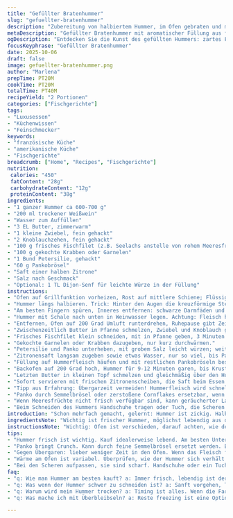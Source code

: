 ```yaml
---
title: "Gefüllter Bratenhummer"
slug: "gefuellter-bratenhummer"
description: "Zubereitung von halbiertem Hummer, im Ofen gebraten und mit einer Meeresfrüchte-Füllung aus Butter, Zwiebel, Knoblauch, roh- und vorgekochtem Fisch, Petersilie und Panko-Kruste. Weißweinbad verhindert Austrocknung. Auf knusprige Oberseite achten. Lektionen aus mehrfachen Versuchen eingebaut, um Übergaren zu verhindern. Perfekte Balance aus zartem Fleisch, aromatischer Füllung und butteriger Würze. Ersatz für Panko möglich, Meeresfrüchte anpassbar. Timing auf Sicht, nicht stur nach Uhr. Eine raffinierte Fischküche, die sowohl mit eleganter Optik als auch saftigem Geschmack überzeugt."
metaDescription: "Gefüllter Bratenhummer mit aromatischer Füllung aus frischen Meeresfrüchten und perfektem Weißweinbad für saftigen Genuss"
ogDescription: "Entdecken Sie die Kunst des gefüllten Hummers: zartes Fleisch, aromatische Füllung und knusprige Kruste warten auf Sie"
focusKeyphrase: "Gefüllter Bratenhummer"
date: 2025-10-06
draft: false
image: gefuellter-bratenhummer.png
author: "Marlena"
prepTime: PT20M
cookTime: PT20M
totalTime: PT40M
recipeYield: "2 Portionen"
categories: ["Fischgerichte"]
tags:
- "Luxusessen"
- "Küchenwissen"
- "Feinschmecker"
keywords:
- "französische Küche"
- "amerikanische Küche"
- "Fischgerichte"
breadcrumb: ["Home", "Recipes", "Fischgerichte"]
nutrition: 
 calories: "450"
 fatContent: "28g"
 carbohydrateContent: "12g"
 proteinContent: "38g"
ingredients:
- "1 ganzer Hummer ca 600-700 g"
- "200 ml trockener Weißwein"
- "Wasser zum Auffüllen"
- "3 EL Butter, zimmerwarm"
- "1 kleine Zwiebel, fein gehackt"
- "2 Knoblauchzehen, fein gehackt"
- "100 g frisches Fischfilet (z.B. Seelachs anstelle von rohem Meeresfrüchte-Mix)"
- "100 g gekochte Krabben oder Garnelen"
- "1 Bund Petersilie, gehackt"
- "60 g Pankobrösel"
- "Saft einer halben Zitrone"
- "Salz nach Geschmack"
- "Optional: 1 TL Dijon-Senf für leichte Würze in der Füllung"
instructions:
- "Ofen auf Grillfunktion vorheizen, Rost auf mittlere Schiene; Flüssigkeiten kombiniere ich vorab in Bräter: Weißwein mit Wasser mischen, so dass die Flüssigkeit ca 2 cm hoch steht."
- "Hummer längs halbieren. Trick: Hinter den Augen die kreuzförmige Stelle mit scharfem Kochmesser zügig schneiden, zäh aber muss schnell gehen, keine zerquetschten Ränder. Körper nicht komplett durchtrennen, sondern aufklappen – Schmetterlingseffekt."
- "Am besten Fingern spüren, Inneres entfernen: schwarze Darmfäden und grüne Tomalley (Leber) rausnehmen, ggf unter kaltem Wasser abspülen, sonst bitter und sandig."
- "Hummer mit Schale nach unten in Weinwasser legen. Achtung: Fleisch hellt sich schnell auf – Kontrolle wichtig! Wenn Fleisch weiß wird, ist es fast gar – klappt in 8-11 Minuten, je nach Hitze und Größe. Nach 9 Minuten testen mit Fingerdruck: Fleisch fest, aber nicht zäh."
- "Entfernen, Ofen auf 200 Grad Umluft runterdrehen, Ruhepause gibt Zeit für Füllung."
- "Zwischenzeitlich Butter in Pfanne schmelzen, Zwiebel und Knoblauch glasig anschwitzen – Duft extrem wichtig, keine Farbe nehmen lassen, sondern sanft behalten."
- "Frisches Fischfilet klein schneiden, mit in Pfanne geben, 3 Minuten garen bis undurchsichtig."
- "Gekochte Garnelen oder Krabben dazugeben, nur kurz durchwärmen."
- "Petersilie und Panko unterheben, mit grobem Salz leicht würzen; weitere 1-2 Minuten leicht anbräunen für Röstnoten."
- "Zitronensaft langsam zugeben sowie etwas Wasser, nur so viel, bis Panko eine feuchte, aber nicht breiige Masse bildet. Konsistenz: haftet gut und lässt sich formen."
- "Füllung auf Hummerfleisch häufen und mit restlichen Pankobröseln bestreuen, damit Oberseite knusprig wird."
- "Backofen auf 200 Grad hoch, Hummer für 9-12 Minuten garen, bis Kruste schön goldbraun ist. Für extra Farbe: die letzten 1-2 Minuten grillen, aber aufpassen wegen verbrennen."
- "Letzten Butter in kleinen Topf schmelzen und gleichmäßig über den Hummer träufeln – intensives Aroma und Glanz!"
- "Sofort servieren mit frischen Zitronenscheiben, die Saft beim Essen bringen. Ohne Zitrone fehlt oft das gewisse Etwas – nicht skippen."
- "Tipp aus Erfahrung: Übergarzeit vermeiden! Hummerfleisch wird schnell zäh, lieber etwas untergaren und Nachwärme nutzen."
- "Panko durch Semmelbrösel oder zerstoßene Cornflakes ersetzbar, wenn nichts anderes greifbar."
- "Wenn Meeresfrüchte nicht frisch verfügbar sind, kann geräucherter Lachs wunderbare Tiefe in Füllung bringen – hebt Geschmack, gibt subtile Rauchnoten."
- "Beim Schneiden des Hummers Handschuhe tragen oder Tuch, die Scheren sind scharf und stechen leicht ab. Lieber Verletzungen vermeiden."
introduction: "Schon mehrfach gemacht, gelernt: Hummer ist zickig. Halbieren ist fast meditativ, wenn man weiß, wie viel Schwung nötig ist, ohne Chaos. Der weiße Wein sorgt dafür, dass das Fleisch saftig bleibt; trüb ist der Tod. Vorsicht beim Herausnehmen der Innereien – nicht alles schmeckt gut, aber alles muss raus. Die Füllung fand ich mit Panko perfekt für den Crunch und Bindung, auch wenn Semmelbrösel gehen. Den Fischgreis habe ich ersetzt durch frischen Seelachs, der gibt weniger Fisch-Overkill, schmeckt aber prall. Bei der Butter auf der fertigen Portion habe ich meine eigene Regel: Ohne Butter ist es kein echter Hummer. Der Duft von Knoblauch, Zwiebel und Zitronenschale – die magische Kombination. Wer Erfahrung hat mit Fisch, merkt schnell, wenn das Fleisch beginnt, schön fester zu werden – das ist der Punkt, sonst ist es zum Weinen trocken oder wässrig."
ingredientsNote: "Wichtig ist frischer Hummer, möglichst lebendig aus dem Fach. Lagertipp: Nicht im Wasser, sondern Luftfeuchtigkeit – sonst verliert er Aroma. Weißwein möglichst trocken nehmen, da süßer zu stark karamellisiert und bitter werden kann. Butter darf nicht kalt in die Pfanne, sonst spritzt und schrumpft Zwiebel zu schnell. Knoblauch nicht zu früh, sonst verbrennt er und wird bitter. Ich habe Meeresfrüchte reduziert – frischer Seelachs ersetzt exzentrische Meeresfrüchte-Mischungen, leichter zu kontrollieren und unkomplizierter geschmacklich. Statt Panko kann man Semmelbrösel fein mahlen oder Cornflakes zerbröseln – für Varianz im Crunch. Wer mehr Schärfe will, fügt Chiliflocken in die Füllung, passt überraschend gut. Salz unbedingt nach Gefühl, Meeresfrüchte bringen natürliche Salzigkeit mit, zu viel macht trocken."
instructionsNote: "Wichtig: Ofen ist verschieden, darauf achten, wie der Hummer im Weinbad reagiert. Sichtkontrolle: Fleisch härtet und hellt auf; das ist das Zeichen. Zweiter wichtiger Trick: Nach der ersten Garung Hummer abnehmen, damit das Fleisch nicht trocken wird – Backofenhitze reicht, um den Rest mit Füllung zu machen. Der schmetterlingsartige Schnitt bietet mehr Oberfläche für Füllung und bessere Hitzeverteilung. Butter in zwei Portionen splitten: Erst zum Kochen fürs Aroma, zum Schluss flüssig über die fertige Portion für Glanz und zusätzliche Sämigkeit. Die Zitronenschemenschicht nicht vergessen – der Spritzer balanciert die reiche Butter und Füllung perfekt aus. Füllung langsam mit Flüssigkeit anpassen, nicht zu nass, sonst wird sie matschig und bricht auseinander beim Essen."
tips:
- "Hummer frisch ist wichtig. Kauf idealerweise lebend. Am besten Unterstützung bei Kochen. Halte ihn angenehm dampfig; nicht im Wasser lagern. Die Schritte beim Halbieren – nicht hektisch. Gefühl für den Schnitt entwickeln; ruhig bleiben. Sieh, wie das Fleisch schnell hell wird. Während der Zubereitung, allzeit Finger auf Puls halten."
- "Panko bringt Crunch. Kann durch feine Semmelbrösel ersetzt werden. Bei Bedarf auch zerbröselte Cornflakes versuchen. Mischung behält Struktur, Aroma bleibt. Zwiebeln erst lange in Butter sanft garen, nicht braun. Knoblauch hinzu, aber nicht zu früh. Kontrolliere, dass es nicht verbrennt. Restliche Füllung erst am Schluss gleichmäßig anpassen, leichte Feuchtigkeit ist wichtig."
- "Gegen Übergaren: lieber weniger Zeit in den Ofen. Wenn das Fleisch fest ist, aber nicht zäh; aufschneiden und schauen. Wenn hell, sofort rausnehmen; das ist Gold wert. Den Spritzer Zitrone nicht vergessen, der Ausgleich für die Butter. Gibt frische Noten, die alles beleben. Mehr Tiefe bekommst du auch durch geräucherten Lachs in der Füllung."
- "Wärme am Ofen ist variabel. Überprüfen, wie der Hummer sich verhält. Sichtkontrolle beim Garen ist wichtig. Rein nach Zeit funktioniert nicht immer. Nach dem ersten Garen abnehmen, damit es nicht austrocknet. Die Oberseite muss knusprig sein; am besten den Grill kurz anwerfen. Achte auf die Zeit, sonst wird die Kruste zu dunkel. Kerneffekte gestalten."
- "Bei den Scheren aufpassen, sie sind scharf. Handschuhe oder ein Tuch nützen – Verletzungen vermeiden. Der Koch hat Respekt vor dem tierischen Produkt. Füllung ist vielseitig, Meeresfrüchte können variiert werden. Frische Produkte sind da der Vorteil; Technik ist bei der Zubereitung entscheidend. Am Ende wird alles gut, also alles frisch halten."
faq:
- "q: Wie man Hummer am besten kauft? a: Immer frisch, lebendig ist der Schlüssel. Qualität prüfen. Meerestier, gut behandelt."
- "q: Was wenn der Hummer schwer zu schneiden ist? a: Sanft vorgehen, Technik zählt. Schnitt entlang der Kanten, sicher arbeiten, Chaos vermeiden. Muss schnell gehen."
- "q: Warum wird mein Hummer trocken? a: Timing ist alles. Wenn die Farbe wechselt, sofort anschauen, lieber weniger Zeit im Ofen als Übergarung riskieren."
- "q: Was mache ich mit Überbleibseln? a: Reste freezing ist eine Option. Aber besser frisch essen, der Geschmack ist einfach unvergleichlich. Wer Reste will, kann auch zwischenzeitlich anpassen."

---
```

